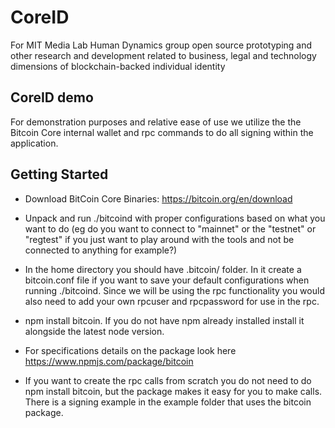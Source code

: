 # CoreID

For MIT Media Lab Human Dynamics group open source prototyping and other research and development related to business, legal and technology dimensions of blockchain-backed individual identity

## CoreID demo

For demonstration purposes and relative ease of use we utilize the the Bitcoin Core internal wallet and rpc commands to do all signing within the application. 

## Getting Started

* Download BitCoin Core Binaries: https://bitcoin.org/en/download

* Unpack and run ./bitcoind with proper configurations based on what you want to do (eg do you want to connect to "mainnet" or the "testnet" or "regtest" if you just want to play around with the tools and not be connected to anything for example?)

* In the home directory you should have .bitcoin/ folder. In it create a bitcoin.conf file if you want to save your default configurations when running ./bitcoind. Since we will be using the rpc functionality you would also need to add your own rpcuser and rpcpassword for use in the rpc. 

* npm install bitcoin. If you do not have npm already installed install it alongside the latest node version.

* For specifications details on the package look here https://www.npmjs.com/package/bitcoin

* If you want to create the rpc calls from scratch you do not need to do npm install bitcoin, but the package makes it easy for you to make calls. There is a signing example in the example folder that uses the bitcoin package.
